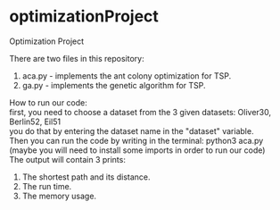 # optimizationProject
Optimization Project

There are two files in this repository:
1. aca.py - implements the ant colony optimization for TSP.
2. ga.py - implements the genetic algorithm for TSP.

How to run our code:<br />
first, you need to choose a dataset from the 3 given datasets: Oliver30, Berlin52, Eil51<br />
you do that by entering the dataset name in the "dataset" variable.<br />
Then you can run the code by writing in the terminal: python3 aca.py<br />
(maybe you will need to install some imports in order to run our code)<br />
The output will contain 3 prints:
1. The shortest path and its distance.
2. The run time.
3. The memory usage.

